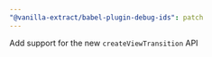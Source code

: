 ```yaml
---
"@vanilla-extract/babel-plugin-debug-ids": patch
---
```


Add support for the new `createViewTransition` API
